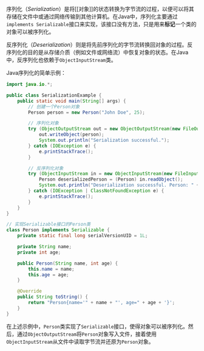 序列化（*Serialization*）是将[[对象]]的状态转换为字节流的过程，以便可以将其存储在文件中或通过网络传输到其他计算机。在Java中，序列化主要通过`implements Serializable`接口来实现，该接口没有方法，只是用来**标记**一个类的对象可以被序列化。

反序列化（*Deserialization*）则是将先前序列化的字节流转换回对象的过程。反序列化的目的是从存储介质（例如文件或网络流）中恢复对象的状态。在Java中，反序列化也依赖于`ObjectInputStream`类。

Java序列化的简单示例：

```java
import java.io.*;

public class SerializationExample {
    public static void main(String[] args) {
        // 创建一个Person对象
        Person person = new Person("John Doe", 25);

        // 序列化对象
        try (ObjectOutputStream out = new ObjectOutputStream(new FileOutputStream("person.ser"))) {
            out.writeObject(person);
            System.out.println("Serialization successful.");
        } catch (IOException e) {
            e.printStackTrace();
        }

        // 反序列化对象
        try (ObjectInputStream in = new ObjectInputStream(new FileInputStream("person.ser"))) {
            Person deserializedPerson = (Person) in.readObject();
            System.out.println("Deserialization successful. Person: " + deserializedPerson);
        } catch (IOException | ClassNotFoundException e) {
            e.printStackTrace();
        }
    }
}

// 实现Serializable接口的Person类
class Person implements Serializable {
    private static final long serialVersionUID = 1L;

    private String name;
    private int age;

    public Person(String name, int age) {
        this.name = name;
        this.age = age;
    }

    @Override
    public String toString() {
        return "Person{name='" + name + "', age=" + age + '}';
    }
}
```

在上述示例中，`Person`类实现了`Serializable`接口，使得对象可以被序列化。然后，通过`ObjectOutputStream`将`Person`对象写入文件，接着使用`ObjectInputStream`从文件中读取字节流并还原为`Person`对象。
